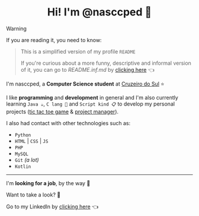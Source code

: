 <h1 align="center">Hi! I'm @nasccped 👋</h1>

<!-- warning content -->
> [!WARNING]
>
> If you are reading it, you need to know:
>
> > This is a simplified version of my profile `README`
> >
> > If you're curious about a more funny, descriptive and informal
> > version of it, you can go to _README.inf.md_ by
> > [clicking here][inf-readme-link] 👈


<!-- about me section -->
I'm nasccped, a **Computer Science student** at
[Cruzeiro do Sul][cruzeiro-do-sul-link] ⭐

I like **programming** and **development** in general and I'm also
currently learning `Java ☕`, `C lang 📠` and `Script kind 📋` to
develop my personal projects ([tic tac toe game][tic-tac-low-repo] &
[project manager][kojamp-man-repo]).

I also had contact with other technologies such as:
- `Python`
- `HTML` | `CSS` | `JS`
- `PHP`
- `MySQL`
- `Git` _(a lot)_
- `Kotlin`


---

<!-- job section -->
I'm **looking for a job**, by the way 💼

Want to take a look? 👀

Go to my LinkedIn by [clicking here][linkedin-link] 👈

<!-- links -->
[inf-readme-link]: ./README.inf.md
[cruzeiro-do-sul-link]: https://www.cruzeirodosul.edu.br/
[tic-tac-low-repo]: https://github.com/nasccped/tic-tac-low
[kojamp-man-repo]: https://github.com/nasccped/kojamp-man
[linkedin-link]: https://www.linkedin.com/in/nasccped/
